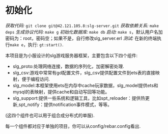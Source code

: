 # 初始化

*获取代码:* `git clone git@42.121.105.8:slg-server.git`
*获取依赖关系:* `make deps`
*生成协议代码:* `make g`
*初始化数据库:* `make db`
*启动:* `make s`，默认用户名加密码为：root，密码空；如果不是，自行修改slg_server.erl
*测试:* 在新的终端执行`make e`，执行: `gt:start()`.

本项目是为小服设计的slg游戏服务器框架，主要包含以下四个组件:

* slg_proto:处理网络连接，数据的序列化，加密解密处理.
* slg_csv:游戏中常常有gd配置文件，slg_csv提供配置文件到ets表的直接映射，便于编程访问.
* slg_model:本框架使用ets在内存中cache玩家数据，slg_model提供ets和mysql的表映射，提供cache和自动写回等功能。
* slg_support:提供一些系统和逻辑工具，比如spt_reloader：提供热更新,spt_notify：提供notification事件模式，等等。

(这四个组件也可以用于组合成分布式的单服).

每一个组件都对应于单独的项目，你可以从config/rebar.config看出.

